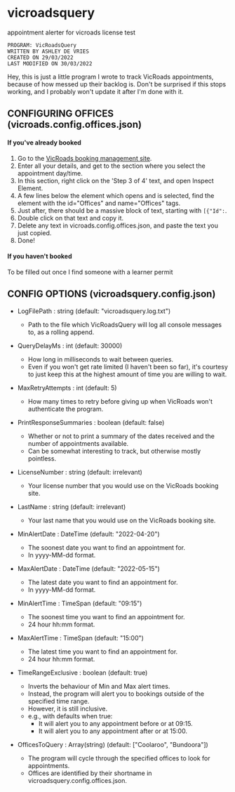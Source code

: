 # vicroadsquery
 appointment alerter for vicroads license test


    PROGRAM: VicRoadsQuery
    WRITTEN BY ASHLEY DE VRIES
    CREATED ON 29/03/2022
    LAST MODIFIED ON 30/03/2022

Hey, this is just a little program I wrote to track VicRoads appointments, because of how messed up their backlog is.
Don't be surprised if this stops working, and I probably won't update it after I'm done with it.

## CONFIGURING OFFICES (vicroads.config.offices.json)

#### If you've already booked
1. Go to the [VicRoads booking management site](https://billing.vicroads.vic.gov.au/bookings/Manage/Details).
2. Enter all your details, and get to the section where you select the appointment day/time.
3. In this section, right click on the 'Step 3 of 4' text, and open Inspect Element.
4. A few lines below the element which opens and is selected, find the element with the id="Offices" and name="Offices" tags.
5. Just after, there should be a massive block of text, starting with ``[{"Id":``.
6. Double click on that text and copy it.
7. Delete any text in vicroads.config.offices.json, and paste the text you just copied.
8. Done!

#### If you haven't booked
To be filled out once I find someone with a learner permit


## CONFIG OPTIONS (vicroadsquery.config.json)

- LogFilePath : string (default: "vicroadsquery.log.txt")
    - Path to the file which VicRoadsQuery will log all console messages to, as a rolling append.

- QueryDelayMs : int (default: 30000)
    - How long in milliseconds to wait between queries.
    - Even if you won't get rate limited (I haven't been so far), it's courtesy to just keep this at the highest amount of time you are willing to wait.

- MaxRetryAttempts : int (default: 5)
    - How many times to retry before giving up when VicRoads won't authenticate the program.

- PrintResponseSummaries : boolean (default: false)
    - Whether or not to print a summary of the dates received and the number of appointments available.
    - Can be somewhat interesting to track, but otherwise mostly pointless.

- LicenseNumber : string (default: irrelevant)
    - Your license number that you would use on the VicRoads booking site.

- LastName : string (default: irrelevant)
    - Your last name that you would use on the VicRoads booking site.

- MinAlertDate : DateTime (default: "2022-04-20")
    - The soonest date you want to find an appointment for.
    - In yyyy-MM-dd format.

- MaxAlertDate : DateTime (default: "2022-05-15")
    - The latest date you want to find an appointment for.
    - In yyyy-MM-dd format.

- MinAlertTime : TimeSpan (default: "09:15")
    - The soonest time you want to find an appointment for.
    - 24 hour hh:mm format.

- MaxAlertTime : TimeSpan (default: "15:00")
    - The latest time you want to find an appointment for.
    - 24 hour hh:mm format.

- TimeRangeExclusive : boolean (default: true)
    - Inverts the behaviour of Min and Max alert times.
    - Instead, the program will alert you to bookings outside of the specified time range.
    - However, it is still inclusive.
    - e.g., with defaults when true:
        - It will alert you to any appointment before or at 09:15.
        - It will alert you to any appointment after or at 15:00.

- OfficesToQuery : Array(string) (default: ["Coolaroo", "Bundoora"])
    - The program will cycle through the specified offices to look for appointments.
    - Offices are identified by their shortname in vicroadsquery.config.offices.json.
